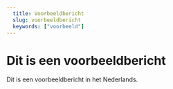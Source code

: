 ```yaml
---
  title: Voorbeeldbericht
  slug: voorbeeldbericht
  keywords: ["voorbeeld"]
---
```


# Dit is een voorbeeldbericht

Dit is een voorbeeldbericht in het Nederlands.
